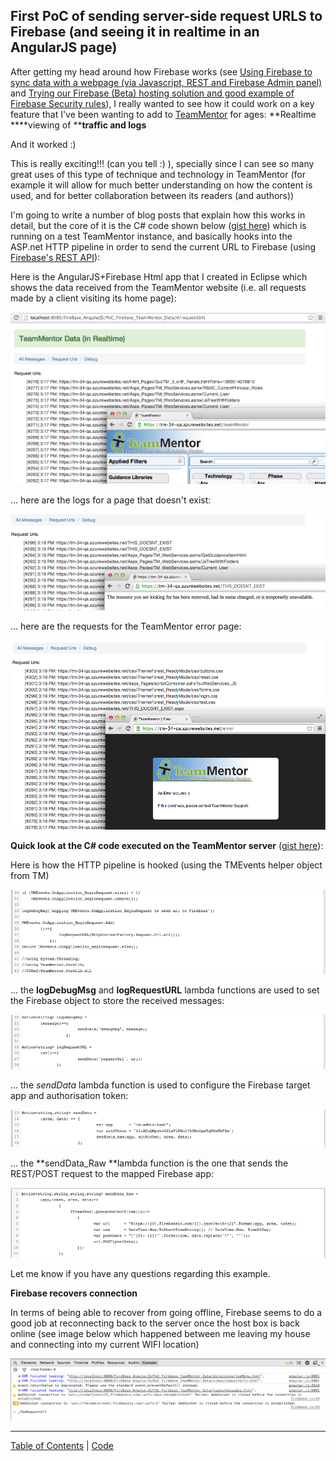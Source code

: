 ##  First PoC of sending server-side request URLS to Firebase (and seeing it in realtime in an AngularJS page)

After getting my head around how Firebase works (see [Using Firebase to sync data with a webpage (via Javascript, REST and Firebase Admin panel)](http://blog.diniscruz.com/2014/02/using-firebase-to-sync-data-with.html) and [Trying our Firebase (Beta) hosting solution and good example of Firebase Security rules](http://blog.diniscruz.com/2014/02/trying-our-firebase-beta-hosting.html)), I really wanted to see how it could work on a key feature that I've been wanting to add to [TeamMentor](https://teammentor.net/) for ages: **Realtime ****viewing  of ****traffic and logs**  

And it worked :)

This is really exciting!!! (can you tell :)  ), specially since I can see so many great uses of this type of technique and technology in TeamMentor (for example it will allow for much better understanding on how the content is used, and for better collaboration between its readers (and authors))

I'm going to write a number of blog posts that explain how this works in detail, but the core of it is the C# code shown below ([gist here](https://gist.github.com/DinisCruz-Dev/9252195#file-1-hook-teammentor-beginrequest-and-send-url-to-firebase-c)) which is running on a test TeamMentor instance, and basically hooks into the ASP.net HTTP pipeline in order to send the current URL to Firebase (using [Firebase's REST API](https://www.firebase.com/docs/rest-api.html)):

Here is the AngularJS+Firebase Html app that I created in Eclipse which shows the data received from the TeamMentor website (i.e. all requests made by a client visiting its home page):

[![](images/Screen_Shot_2014-02-27_at_15_18_09.png)](http://1.bp.blogspot.com/-wIXiiNCcaec/Uw9Y6f2_cJI/AAAAAAAAH3w/zTpP5ONyiaQ/s1600/Screen+Shot+2014-02-27+at+15.18.09.png)

... here are the logs for a page that doesn't exist:

[![](images/Screen_Shot_2014-02-27_at_15_19_33.png)](http://3.bp.blogspot.com/-9KDQQhElxjg/Uw9Y7KHULMI/AAAAAAAAH34/xFVnlNhbm8s/s1600/Screen+Shot+2014-02-27+at+15.19.33.png)

... here are the requests for the TeamMentor error page:

[![](images/Screen_Shot_2014-02-27_at_15_20_31.png)](http://3.bp.blogspot.com/-ijACPD8WUFo/Uw9Y7QHUcvI/AAAAAAAAH38/FMkLvuGZYAA/s1600/Screen+Shot+2014-02-27+at+15.20.31.png)

**Quick look at the C# code executed on the TeamMentor server** ([gist here](https://gist.github.com/DinisCruz-Dev/9252195#file-1-hook-teammentor-beginrequest-and-send-url-to-firebase-c)):  

Here is how the HTTP pipeline is hooked (using the TMEvents helper object from TM)  

[![](images/Screen_Shot_2014-02-27_at_15_17_07.png)](http://3.bp.blogspot.com/-ve3Wa3EtP9s/Uw9Y4NQx-FI/AAAAAAAAH3Y/8TwzoUucUnI/s1600/Screen+Shot+2014-02-27+at+15.17.07.png)

... the **logDebugMsg** and **logRequestURL** lambda functions are used to set the Firebase object to store the received messages:

[![](images/Screen_Shot_2014-02-27_at_15_16_58.png)](http://1.bp.blogspot.com/-lNw1XrcLLeQ/Uw9Y30XkZCI/AAAAAAAAH3E/x-o7k8R14nE/s1600/Screen+Shot+2014-02-27+at+15.16.58.png)

... the *sendData* lambda function is used to configure the Firebase target app and authorisation token:

[![](images/Screen_Shot_2014-02-27_at_15_16_47.png)](http://4.bp.blogspot.com/--7gD20mwTmU/Uw9Y3vCiCbI/AAAAAAAAH3I/xQcP7iXJZps/s1600/Screen+Shot+2014-02-27+at+15.16.47.png)

... the **sendData_Raw **lambda function is the one that sends the REST/POST request to the mapped Firebase app:

[![](images/Screen_Shot_2014-02-27_at_15_16_39.png)](http://2.bp.blogspot.com/-5c8zXtyEPq4/Uw9Y3K6icvI/AAAAAAAAH20/FaLgi9W-mfs/s1600/Screen+Shot+2014-02-27+at+15.16.39.png)

Let me know if you have any questions regarding this example.  

**Firebase recovers connection**  

In terms of being able to recover from going offline, Firebase seems to do a good job at reconnecting back to the server once the host box is back online (see image below which happened between me leaving my house and connecting into my current WIFI location)  

[![](images/Screen_Shot_2014-02-27_at_15_15_10.png)](http://1.bp.blogspot.com/-i5Srlj4Zs7k/Uw9Y2v3vuiI/AAAAAAAAH2s/O4w25H2FheU/s1600/Screen+Shot+2014-02-27+at+15.15.10.png)




- - - -
[Table of Contents](../Table_of_contents.md) | [Code](../Code)

